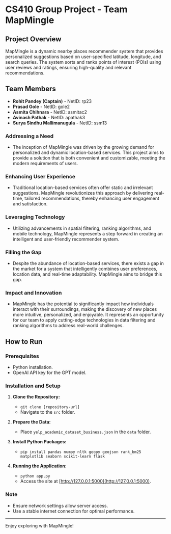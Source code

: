 # CS410 Group Project - Team MapMingle

## Project Overview
MapMingle is a dynamic nearby places recommender system that provides personalized suggestions based on user-specified latitude, longitude, and search queries. The system sorts and ranks points of interest (POIs) using user reviews and ratings, ensuring high-quality and relevant recommendations.

## Team Members
- **Rohit Pandey (Captain)** - NetID: rp23
- **Prasad Gole** - NetID: gole2
- **Asmita Chihnara** - NetID: asmitac2
- **Avinash Pathak** - NetID: apathak3
- **Surya Sindhu Mallimanugula** - NetID: ssm13

### Addressing a Need
- The inception of MapMingle was driven by the growing demand for personalized and dynamic location-based services. This project aims to provide a solution that is both convenient and customizable, meeting the modern requirements of users.

### Enhancing User Experience
- Traditional location-based services often offer static and irrelevant suggestions. MapMingle revolutionizes this approach by delivering real-time, tailored recommendations, thereby enhancing user engagement and satisfaction.

### Leveraging Technology
- Utilizing advancements in spatial filtering, ranking algorithms, and mobile technology, MapMingle represents a step forward in creating an intelligent and user-friendly recommender system.

### Filling the Gap
- Despite the abundance of location-based services, there exists a gap in the market for a system that intelligently combines user preferences, location data, and real-time adaptability. MapMingle aims to bridge this gap.

### Impact and Innovation
- MapMingle has the potential to significantly impact how individuals interact with their surroundings, making the discovery of new places more intuitive, personalized, and enjoyable. It represents an opportunity for our team to apply cutting-edge technologies in data filtering and ranking algorithms to address real-world challenges.


## How to Run

### Prerequisites
- Python installation.
- OpenAI API key for the GPT model.

### Installation and Setup
1. **Clone the Repository:**
   - `git clone [repository-url]`
   - Navigate to the `src` folder.

2. **Prepare the Data:**
   - Place `yelp_academic_dataset_business.json` in the `data` folder.

3. **Install Python Packages:**
   - `pip install pandas numpy nltk geopy geojson rank_bm25 matplotlib seaborn scikit-learn flask`

4. **Running the Application:**
   - `python app.py`
   - Access the site at [http://127.0.0.1:5000](http://127.0.0.1:5000).

### Note
- Ensure network settings allow server access.
- Use a stable internet connection for optimal performance.

---

Enjoy exploring with MapMingle!

